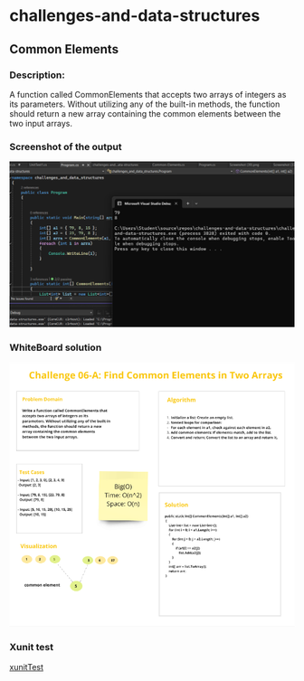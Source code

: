 # challenges-and-data-structures

## Common Elements

###  Description:

A function called CommonElements that accepts two arrays of integers as its parameters. Without utilizing any of the built-in methods, the function should return a new array containing the common elements between the two input arrays.

### Screenshot of the output

![output](https://github.com/Nory9/challenges-and-data-structures/blob/Common-Elements/challenges-and-data-structures/Challenges/Common-Elements/Screenshot%20(41).png?raw=true)



### WhiteBoard solution


![whiteBoard](https://github.com/Nory9/challenges-and-data-structures/blob/master/challenges-and-data-structures/Challenges/Common-Elements/Screenshot%20(50).png?raw=true)

### Xunit test

[xunitTest](https://github.com/Nory9/challenges-and-data-structures/blob/Common-Elements/CommonElements.Tests/UnitTest1.cs)